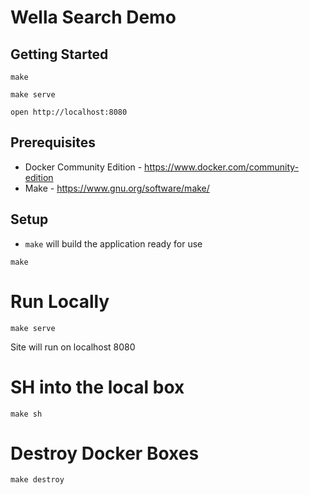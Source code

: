 # Wella Search Demo

## Getting Started

```
make
```

```
make serve
```

```
open http://localhost:8080
```

## Prerequisites

* Docker Community Edition - https://www.docker.com/community-edition
* Make - https://www.gnu.org/software/make/

## Setup

* `make` will build the application ready for use

```
make
```

# Run Locally

```
make serve
```

Site will run on localhost 8080

# SH into the local box

```
make sh
```

# Destroy Docker Boxes

```
make destroy
```

